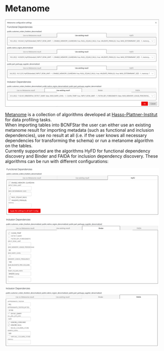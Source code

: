 # Metanome

![](../images/metanome.PNG)  

[Metanome](https://github.com/HPI-Information-Systems/Metanome) is a collection of algorithms developed at [Hasso-Plattner-Institut](https://hpi.de/naumann/projects/data-profiling-and-analytics/metanome-data-profiling.html) for data profiling tasks.  
When importing tables into BCNFStar the user can either use an existing metanome result for importing metadata (such as functional and inclusion dependencies), use no result at all (i.e. if the user knows all necessary dependencies for transforming the schema) or run a metanome algorithm on the tables.  
Currently supported are the algorithms HyFD for functional dependency discovery and Binder and FAIDA for inclusion dependency discovery. These algorithms can be run with different configurations:  

![](../images/metanome_hyfd.PNG)  
![](../images/metanome_binder.PNG)  
![](../images/metanome_faida.PNG)  
